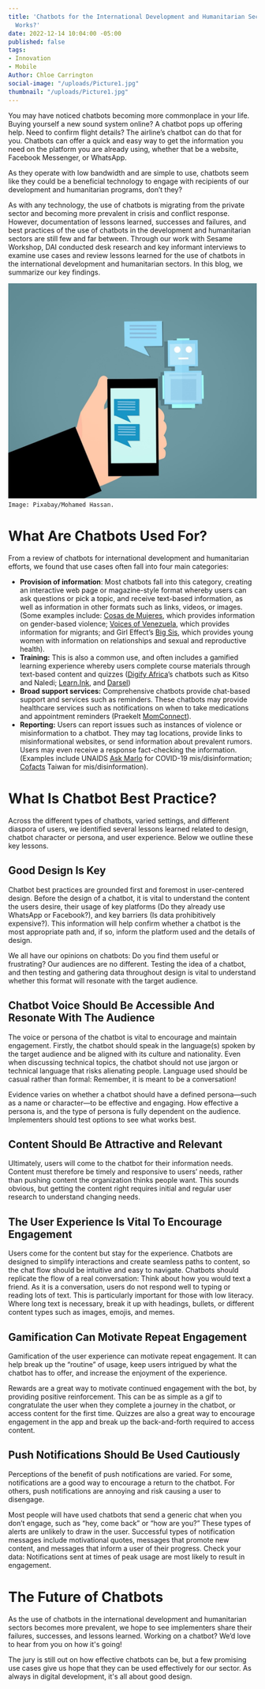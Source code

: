 ```yaml
---
title: 'Chatbots for the International Development and Humanitarian Sectors: What
  Works?'
date: 2022-12-14 10:04:00 -05:00
published: false
tags:
- Innovation
- Mobile
Author: Chloe Carrington
social-image: "/uploads/Picture1.jpg"
thumbnail: "/uploads/Picture1.jpg"
---
```


You may have noticed chatbots becoming more commonplace in your life. Buying yourself a new sound system online? A chatbot pops up offering help. Need to confirm flight details? The airline’s chatbot can do that for you. Chatbots can offer a quick and easy way to get the information you need on the platform you are already using, whether that be a website, Facebook Messenger, or WhatsApp. 

As they operate with low bandwidth and are simple to use, chatbots seem like they could be a beneficial technology to engage with recipients of our development and humanitarian programs, don’t they?

As with any technology, the use of chatbots is migrating from the private sector and becoming more prevalent in crisis and conflict response. However, documentation of lessons learned, successes and failures, and best practices of the use of chatbots in the development and humanitarian sectors are still few and far between. Through our work with Sesame Workshop, DAI conducted desk research and key informant interviews to examine use cases and review lessons learned for the use of chatbots in the international development and humanitarian sectors. In this blog, we summarize our key findings.

![Picture1-dc4d49.jpg](/uploads/Picture1-dc4d49.jpg)`Image: Pixabay/Mohamed Hassan.`

<!--more-->

# What Are Chatbots Used For?

From a review of chatbots for international development and humanitarian efforts, we found that use cases often fall into four main categories:

* **Provision of information**: Most chatbots fall into this category, creating an interactive web page or magazine-style format whereby users can ask questions or pick a topic, and receive text-based information, as well as information in other formats such as links, videos, or images. (Some examples include: [Cosas de Mujeres](https://ladysmithcollective.com/), which provides information on gender-based violence; [Voices of Venezuela](https://www.turn.io/case-studies/voices-of-venezuela), which provides information for migrants; and Girl Effect’s [Big Sis](https://www.global.girleffect.org/products-showcase/big-sis-chatbot-springster/), which provides young women with information on relationships and sexual and reproductive health).
* **Training:** This is also a common use, and often includes a gamified learning experience whereby users complete course materials through text-based content and quizzes ([Digify Africa](https://digifyafrica.com/)’s chatbots such as Kitso and Naledi; [Learn.Ink](https://learn.ink/), and [Darsel](https://www.darsel.tech/))
* **Broad support services:** Comprehensive chatbots provide chat-based support and services such as reminders. These chatbots may provide healthcare services such as notifications on when to take medications and appointment reminders (Praekelt [MomConnect](https://www.praekelt.org/momconnect)).
* **Reporting:** Users can report issues such as instances of violence or misinformation to a chatbot. They may tag locations, provide links to misinformational websites, or send information about prevalent rumors. Users may even receive a response fact-checking the information. (Examples include UNAIDS [Ask Marlo](https://www.unaids.org/en/resources/presscentre/featurestories/2019/march/20190329_ask_marlo) for COVID-19 mis/disinformation; [Cofacts](https://en.cofacts.tw/) Taiwan for mis/disinformation).

# What Is Chatbot Best Practice?

Across the different types of chatbots, varied settings, and different diaspora of users, we identified several lessons learned related to design, chatbot character or persona, and user experience. Below we outline these key lessons.

## Good Design Is Key

Chatbot best practices are grounded first and foremost in user-centered design. Before the design of a chatbot, it is vital to understand the content the users desire, their usage of key platforms (Do they already use WhatsApp or Facebook?), and key barriers (Is data prohibitively expensive?). This information will help confirm whether a chatbot is the most appropriate path and, if so, inform the platform used and the details of design.

We all have our opinions on chatbots: Do you find them useful or frustrating? Our audiences are no different. Testing the idea of a chatbot, and then testing and gathering data throughout design is vital to understand whether this format will resonate with the target audience.

## Chatbot Voice Should Be Accessible And Resonate With The Audience

The voice or persona of the chatbot is vital to encourage and maintain engagement. Firstly, the chatbot should speak in the language(s) spoken by the target audience and be aligned with its culture and nationality. Even when discussing technical topics, the chatbot should not use jargon or technical language that risks alienating people. Language used should be casual rather than formal: Remember, it is meant to be a conversation!

Evidence varies on whether a chatbot should have a defined persona—such as a name or character—to be effective and engaging. How effective a persona is, and the type of persona is fully dependent on the audience. Implementers should test options to see what works best.

## Content Should Be Attractive and Relevant

Ultimately, users will come to the chatbot for their information needs. Content must therefore be timely and responsive to users’ needs, rather than pushing content the organization thinks people want. This sounds obvious, but getting the content right requires initial and regular user research to understand changing needs.

## The User Experience Is Vital To Encourage Engagement

Users come for the content but stay for the experience. Chatbots are designed to simplify interactions and create seamless paths to content, so the chat flow should be intuitive and easy to navigate. Chatbots should replicate the flow of a real conversation: Think about how you would text a friend. As it is a conversation, users do not respond well to typing or reading lots of text. This is particularly important for those with low literacy. Where long text is necessary, break it up with headings, bullets, or different content types such as images, emojis, and memes.

## Gamification Can Motivate Repeat Engagement

Gamification of the user experience can motivate repeat engagement. It can help break up the “routine” of usage, keep users intrigued by what the chatbot has to offer, and increase the enjoyment of the experience.

Rewards are a great way to motivate continued engagement with the bot, by providing positive reinforcement. This can be as simple as a gif to congratulate the user when they complete a journey in the chatbot, or access content for the first time. Quizzes are also a great way to encourage engagement in the app and break up the back-and-forth required to access content.

## Push Notifications Should Be Used Cautiously

Perceptions of the benefit of push notifications are varied. For some, notifications are a good way to encourage a return to the chatbot. For others, push notifications are annoying and risk causing a user to disengage.

Most people will have used chatbots that send a generic chat when you don’t engage, such as “hey, come back” or “how are you?” These types of alerts are unlikely to draw in the user. Successful types of notification messages include motivational quotes, messages that promote new content, and messages that inform a user of their progress. Check your data: Notifications sent at times of peak usage are most likely to result in engagement.

# The Future of Chatbots

As the use of chatbots in the international development and humanitarian sectors becomes more prevalent, we hope to see implementers share their failures, successes, and lessons learned. Working on a chatbot? We’d love to hear from you on how it's going!

The jury is still out on how effective chatbots can be, but a few promising use cases give us hope that they can be used effectively for our sector. As always in digital development, it's all about good design.